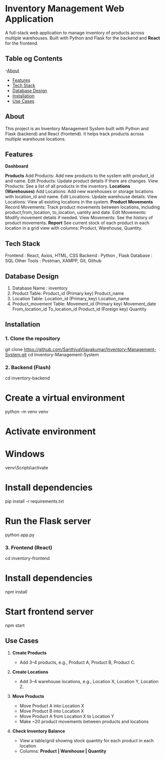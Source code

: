 # Inventory Management Web Application

A full-stack web application to manage inventory of products across multiple warehouses. Built with Python and Flask for the backend and **React** for the frontend.

## Table og Contents
-[About](#about)
- [Features](#features)
- [Tech Stack](#tech-stack)
- [Database Design](#database-design)
- [Installation](#installation)
- [Use Cases](#use-cases)


## About
This project is an Inventory Management System built with Python and Flask (backend) and React (frontend). It helps track products across multiple warehouse locations.

## Features
  **Dashboard**
  
  **Products**
    Add Products: Add new products to the system with product_id and name.
    Edit Products: Update product details if there are changes.
    View Products: See a list of all products in the inventory.
  **Locations (Warehouses)**
    Add Locations: Add new warehouses or storage locations with location_id and name.
    Edit Locations: Update warehouse details.
    View Locations: View all existing locations in the system.
  **Product Movements**
    Record Movements: Track product movements between locations, including product,from_location, to_location, uantity and date.
    Edit Movements: Modify movement details if needed.
    View Movements: See the history of product movements.
  **Report**
    See current stock of each product in each location in a grid view with columns: Product, Warehouse, Quantity.

## Tech Stack
Frontend : React, Axios, HTML, CSS
Backend : Python , Flask
Database : SQL
Other Tools : Postman, XAMPP, Git, Github

## Database Design
1) Database Name : inventory
2) Product Table:
   Product_id (Primary key)
   Product_name
3) Location Table:
   Location_id (Primary_key)
   Location_name
4) Product_movement Table:
   Movement_id (Primary key)
   Movement_date
   From_location_id 
   To_location_id
   Product_id (Foreign key) 
   Quantity

## Installation
### 1. Clone the repository
git clone https://github.com/SanthiyaVijayakumar/Inventory-Management-System.git
cd Inventory-Management-System

### 2. Backend (Flash)
cd inventory-backend
# Create a virtual environment
python -m venv venv
# Activate environment
# Windows
venv\Scripts\activate
# Install dependencies
pip install -r requirements.txt
# Run the Flask server
python app.py

### 3. Frontend (React)
cd inventory-frontend
# Install dependencies
npm install
# Start frontend server
npm start

## Use Cases
1. **Create Products**
   - Add 3–4 products, e.g., Product A, Product B, Product C.

2. **Create Locations**
   - Add 3–4 warehouse locations, e.g., Location X, Location Y, Location Z.

3. **Move Products**
   - Move Product A into Location X
   - Move Product B into Location X
   - Move Product A from Location X to Location Y
   - Make ~20 product movements between products and locations

4. **Check Inventory Balance**
   - View a table/grid showing stock quantity for each product in each location
   - Columns: **Product | Warehouse | Quantity**
  
  






   
   
   
   




  
    
